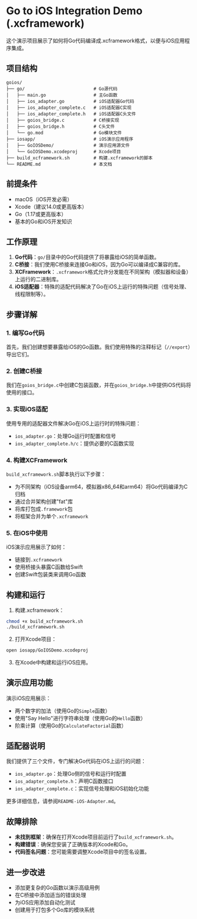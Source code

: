 # Go to iOS Integration Demo (.xcframework)

这个演示项目展示了如何将Go代码编译成.xcframework格式，以便与iOS应用程序集成。

## 项目结构

```
goios/
├── go/                          # Go源代码
│   ├── main.go                  # 主Go函数
│   ├── ios_adapter.go           # iOS适配器Go代码
│   ├── ios_adapter_complete.c   # iOS适配器C实现
│   ├── ios_adapter_complete.h   # iOS适配器C头文件
│   ├── goios_bridge.c           # C桥接实现
│   ├── goios_bridge.h           # C头文件
│   └── go.mod                   # Go模块文件
├── iosapp/                      # iOS演示应用程序
│   ├── GoIOSDemo/               # 演示应用源文件
│   └── GoIOSDemo.xcodeproj      # Xcode项目
├── build_xcframework.sh         # 构建.xcframework的脚本
└── README.md                    # 本文档
```

## 前提条件

- macOS（iOS开发必需）
- Xcode（建议14.0或更高版本）
- Go（1.17或更高版本）
- 基本的Go和iOS开发知识

## 工作原理

1. **Go代码**：`go/`目录中的Go代码提供了将暴露给iOS的简单函数。
2. **C桥接**：我们使用C桥接来连接Go和iOS，因为Go可以编译成C兼容的库。
3. **XCFramework**：`.xcframework`格式允许分发能在不同架构（模拟器和设备）上运行的二进制库。
4. **iOS适配器**：特殊的适配代码解决了Go在iOS上运行的特殊问题（信号处理、线程限制等）。

## 步骤详解

### 1. 编写Go代码

首先，我们创建想要暴露给iOS的Go函数。我们使用特殊的注释标记（`//export`）导出它们。

### 2. 创建C桥接

我们在`goios_bridge.c`中创建C包装函数，并在`goios_bridge.h`中提供iOS代码将使用的接口。

### 3. 实现iOS适配

使用专用的适配器文件解决Go在iOS上运行时的特殊问题：
- `ios_adapter.go`：处理Go运行时配置和信号
- `ios_adapter_complete.h/c`：提供必要的C函数实现

### 4. 构建XCFramework

`build_xcframework.sh`脚本执行以下步骤：
- 为不同架构（iOS设备arm64，模拟器x86_64和arm64）将Go代码编译为C归档
- 通过合并架构创建"fat"库
- 将库打包成`.framework`包
- 将框架合并为单个`.xcframework`

### 5. 在iOS中使用

iOS演示应用展示了如何：
- 链接到`.xcframework`
- 使用桥接头暴露C函数给Swift
- 创建Swift包装类来调用Go函数

## 构建和运行

1. 构建.xcframework：
```bash
chmod +x build_xcframework.sh
./build_xcframework.sh
```

2. 打开Xcode项目：
```bash
open iosapp/GoIOSDemo.xcodeproj
```

3. 在Xcode中构建和运行iOS应用。

## 演示应用功能

演示iOS应用展示：
- 两个数字的加法（使用Go的`Simple`函数）
- 使用"Say Hello"进行字符串处理（使用Go的`Hello`函数）
- 阶乘计算（使用Go的`CalculateFactorial`函数）

## 适配器说明

我们提供了三个文件，专门解决Go代码在iOS上运行的问题：

- `ios_adapter.go`：处理Go侧的信号和运行时配置
- `ios_adapter_complete.h`：声明C函数接口
- `ios_adapter_complete.c`：实现信号处理和iOS初始化功能

更多详细信息，请参阅`README-iOS-Adapter.md`。

## 故障排除

- **未找到框架**：确保在打开Xcode项目前运行了`build_xcframework.sh`。
- **构建错误**：确保您安装了正确版本的Xcode和Go。
- **代码签名问题**：您可能需要调整Xcode项目中的签名设置。

## 进一步改进

- 添加更复杂的Go函数以演示高级用例
- 在C桥接中添加适当的错误处理
- 为iOS应用添加自动化测试
- 创建用于打包多个Go库的模块系统